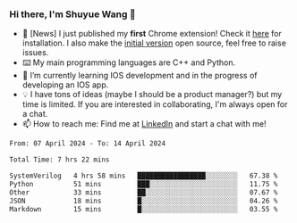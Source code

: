 ### Hi there, I'm Shuyue Wang 👋

- 🎉 [News] I just published my **first** Chrome extension! Check it [here](https://chrome.google.com/webstore/detail/aiofdhjednbbfajbcpmgbblpljncfnkh) for installation. I also make the [initial version](https://github.com/wangsy503/PennCalendar) open source, feel free to raise issues.
- ⌨️ My main programming languages are C++ and Python.
- 🌱 I’m currently learning IOS development and in the progress of developing an IOS app.
- 💡 I have tons of ideas (maybe I should be a product manager?) but my time is limited. If you are interested in collaborating, I'm always open for a chat.
- 📫 How to reach me: Find me at [LinkedIn](https://www.linkedin.com/in/shuyuew/) and start a chat with me!

<!--
**wangsy503/wangsy503** is a ✨ _special_ ✨ repository because its `README.md` (this file) appears on your GitHub profile.

Here are some ideas to get you started:

- 🔭 I’m currently working on ...
- 🌱 I’m currently learning ...
- 👯 I’m looking to collaborate on ...
- 🤔 I’m looking for help with ...
- 💬 Ask me about ...
- 📫 How to reach me: ...
- 😄 Pronouns: ...
- ⚡ Fun fact: ...
-->
<!--START_SECTION:waka-->

```txt
From: 07 April 2024 - To: 14 April 2024

Total Time: 7 hrs 22 mins

SystemVerilog   4 hrs 58 mins   █████████████████░░░░░░░░   67.38 %
Python          51 mins         ███░░░░░░░░░░░░░░░░░░░░░░   11.75 %
Other           33 mins         ██░░░░░░░░░░░░░░░░░░░░░░░   07.67 %
JSON            18 mins         █░░░░░░░░░░░░░░░░░░░░░░░░   04.26 %
Markdown        15 mins         █░░░░░░░░░░░░░░░░░░░░░░░░   03.55 %
```

<!--END_SECTION:waka-->
